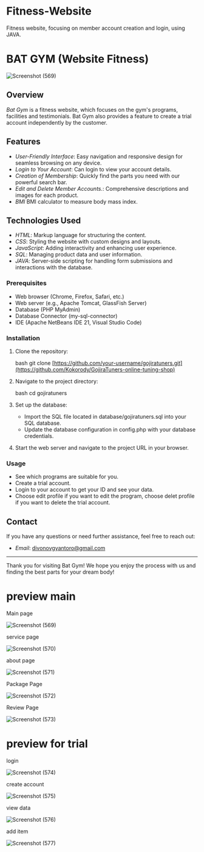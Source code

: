 # Fitness-Website
Fitness website, focusing on member account creation and login, using JAVA.
# BAT GYM (Website Fitness)


![Screenshot (569)](https://github.com/user-attachments/assets/54561c54-3e4d-43d1-86ec-2e4dbc4775ce)

## Overview

*Bat Gym* is a fitness website, which focuses on the gym's programs, facilities and testimonials. Bat Gym also provides a feature to create a trial account independently by the customer.

## Features

- *User-Friendly Interface*: Easy navigation and responsive design for seamless browsing on any device.
- *Login to Your Account*: Can login to view your account details.
- *Creation of Membership*: Quickly find the parts you need with our powerful search bar.
- *Edit and Delete Member Accounts.*: Comprehensive descriptions and images for each product.
- *BMI* BMI calculator to measure body mass index.

## Technologies Used

- *HTML*: Markup language for structuring the content.
- *CSS*: Styling the website with custom designs and layouts.
- *JavaScript*: Adding interactivity and enhancing user experience.
- *SQL*: Managing product data and user information.
- *JAVA*: Server-side scripting for handling form submissions and interactions with the database.

### Prerequisites
- Web browser (Chrome, Firefox, Safari, etc.)
- Web server  (e.g., Apache Tomcat, GlassFish Server)
- Database (PHP MyAdmin)
- Database Connector (my-sql-connector)
- IDE (Apache NetBeans IDE 21, Visual Studio Code)


### Installation

1. Clone the repository:

    bash
    git clone [https://github.com/your-username/gojiratuners.git](https://github.com/Kokorody/GojiraTuners-online-tuning-shop)


2. Navigate to the project directory:

    bash
    cd gojiratuners


3. Set up the database:

    - Import the SQL file located in database/gojiratuners.sql into your SQL database.
    - Update the database configuration in config.php with your database credentials.

4. Start the web server and navigate to the project URL in your browser.

### Usage

- See which programs are suitable for you.
- Create a trial account.
- Login to your account to get your ID and see your data.
- Choose edit profile if you want to edit the program, choose delet profile if you want to delete the trial account.

## Contact

If you have any questions or need further assistance, feel free to reach out:

- *Email*: divonovgyantoro@gmail.com

---

Thank you for visiting Bat Gym! We hope you enjoy the process with us and finding the best parts for your dream body!

# preview main

Main page

![Screenshot (569)](https://github.com/user-attachments/assets/4928b903-feac-4a1f-9ba5-3e5488798852)

service page

![Screenshot (570)](https://github.com/user-attachments/assets/236179d7-07c1-4a36-8a85-d7955a2df5a5)


about page

![Screenshot (571)](https://github.com/user-attachments/assets/04bc0b64-d464-4d9c-b0d0-e93a8cbad62d)


Package Page

![Screenshot (572)](https://github.com/user-attachments/assets/dd0cefd7-3643-4f55-9d14-f82902174c25)

Review Page

![Screenshot (573)](https://github.com/user-attachments/assets/05c7a919-2ef5-4fbc-88c6-22adf58ed013)




# preview for trial 

login 

![Screenshot (574)](https://github.com/user-attachments/assets/a8b00d52-a50f-4423-8f1b-e12271d4e9fe)

create account

![Screenshot (575)](https://github.com/user-attachments/assets/b1267856-1d85-44d9-b865-d37c9452c22a)

view data

![Screenshot (576)](https://github.com/user-attachments/assets/631ba3a3-bafa-406a-8efc-16f9c4868e0b)


add item

![Screenshot (577)](https://github.com/user-attachments/assets/84279b7b-16d4-493d-b163-17c8e3dbb710)

